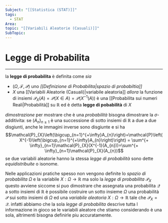 ```yaml
---
Subject: "[[Statistica (STAT)]]"
tags:
  - STAT
Area: 
topic: "[[Variabili Aleatorie (Casuali)]]"
SubTopic:
---
```


# Legge di Probabilita
---
la __legge di probabilita__ è definita come
_sia_  
- $(\Omega,\mathcal{F},\mathcal{P})$ uno _[[Definizione di Probabilita|spazio di probabiltia]]_
- $X$ una [[Variabili Aleatorie (Casuali)|variabile aleatoria]] 
_allora_ la funzione di insiemi $\mathcal{P}_{X}(A)=\mathcal{P}(X \in  A)= \mathcal{P}(X^{-1}(A))$ è una [[Probabilita sui numeri Reali|Probabilità]] su $\mathbb{R}$  ed è detta __legge di pobabilità__ di $X$ 

_dimostrazione_ per mostrare che è una _probabilità_ bisogna dimostrare la $\sigma$-additivita: se $(A_{n})_{n \geq 1}$ è una successione di sotto insiemi di $\mathbb{R}$ a due a due disgiunti, anche le immagini inverse sono disgiunte e si ha$$\mathcal{P}_{X}\left(\bigcup_{n=1}^{+\infty}A_{n}\right)=\mathcal{P}\left(X^{-1}\left(\bigcup_{n=1}^{+\infty}A_{n}\right)\right) = \sum^{+ \infty}_{n=1}\mathcal{P}_{X}(X^{-1}(A_{n}))=\sum^{+ \infty}_{n=1}\mathcal{P}_{X}(A_{n})$$
se due variabili aleatorie hanno la stessa _legge di probabilità_ sono dette _equidistribuite_ o isonome.


Nelle applicazioni pratiche spesso non vengono definite lo _spazio di probabilita_ $\Omega$ e la variabile $X:\Omega \rightarrow \mathbb{R}$ ma solo la _legge di probabilita_ $\mathcal{P}_{X}$ questo avviene siccome si puo dimostrare che assegnata una probabilita $\mathcal{Q}$ a sotto insiemi di $\mathbb{R}$  è possibile costruire un sotto insieme $\Omega$ una probabilità $\mathcal{P}$ sui sotto insiemi di $\Omega$  ed una _variabile aleatoria_ $X:\Omega \rightarrow \mathbb{R}$ tale che $\mathcal{P}_{X}=\mathcal{Q}$.  infatti abbiamo che la sola _legge di probabilita_ descrive tutta l informazione in gioco se le variabili aleatore che stiamo considerando è una sola, altrimenti bisogna definirle piu accuratamente.



